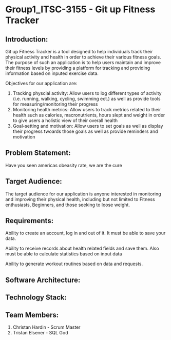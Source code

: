 # Group1_ITSC-3155 - Git up Fitness Tracker

## Introduction:
Git up Fitness Tracker is a tool designed to help individuals track their physical activity and health in order to achieve their various fitness goals. The purpose of such an application is to help users maintain and improve their fitness levels by providing a platform for tracking and providing information based on inputed exercise data.

Objectives for our application are:
1. Tracking physcial activity: Allow users to log different types of activity (i.e. running, walking, cycling, swimming ect.) as well as provide tools for measuring/monitoring their progress
2. Monitoring health metrics: Allow users to track metrics related to their health such as calories, macronutrients, hours slept and weight in order to give users a holistic view of their overall health
3. Goal-setting and motivation: Allow users to set goals as well as display their progress twoards those goals as well as provide reminders and motivation

## Problem Statement:
Have you seen americas obeasity rate, we are the cure

## Target Audience:
The target audience for our application is anyone interested in monitoring and improving their physical health, including but not limited to Fitness enthusiasts, Beginners, and those seeking to loose weight.

## Requirements:
Ability to create an account, log in and out of it. It must be able to save your data.

Ability to receive records about health related fields and save them. Also must be able to calculate statistics based on input data

Ability to generate workout routines based on data and requests. 


## Software Architecture:


## Technology Stack:


## Team Members:
1. Christan Hardin - Scrum Master
2. Tristan Elsener - SQL God
